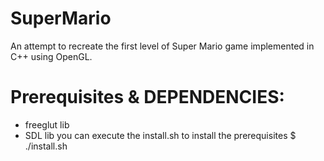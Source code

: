 # SuperMario
An attempt to recreate the first level of Super Mario game implemented in C++ using OpenGL.

# Prerequisites & DEPENDENCIES:
- freeglut lib 
- SDL lib
you can execute the install.sh to install the prerequisites
$ ./install.sh
